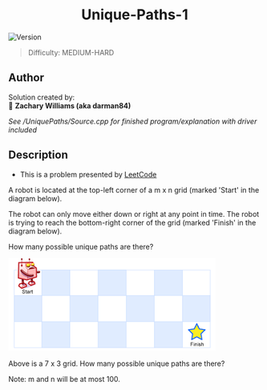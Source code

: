 <h1 align="center">Unique-Paths-1
</h1>
<p>
  <img alt="Version" src="https://img.shields.io/badge/version-1.0.0-blue.svg?cacheSeconds=2592000" />
</p>

> Difficulty: MEDIUM-HARD<br/>

## Author
Solution created by: <br/>
👤 **Zachary Williams (aka darman84)**

*See  /UniquePaths/Source.cpp  for finished program/explanation with driver included*

## Description

- This is a problem presented by [LeetCode](https://leetcode.com/problems/container-with-most-water/)

A robot is located at the top-left corner of a m x n grid (marked 'Start' in the diagram below).

The robot can only move either down or right at any point in time. The robot is trying to reach the bottom-right corner of the grid (marked 'Finish' in the diagram below).

How many possible unique paths are there?

![alt text](https://github.com/darman84/Unique-Paths-I/blob/master/GRID_IMG.PNG)

Above is a 7 x 3 grid. How many possible unique paths are there?

Note: m and n will be at most 100.
